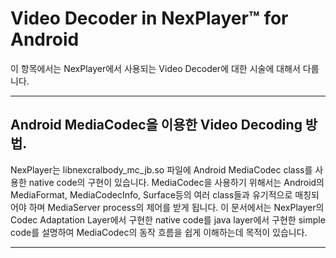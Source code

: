 # Video Decoder in NexPlayer™ for Android
이 항목에서는 NexPlayer에서 사용되는 Video Decoder에 대한 시술에 대해서 다룹니다.
<hr />

## Android MediaCodec을 이용한 Video Decoding 방법.
NexPlayer는 libnexcralbody_mc_jb.so 파일에 Android MediaCodec class를 사용한 native code의 구현이 있습니다.
MediaCodec을 사용하기 위해서는 Android의 MediaFormat, MediaCodecInfo, Surface등의 여러 class들과 유기적으로 매칭되어야 하며 MediaServer process의 제어를 받게 됩니다.
이 문서에서는 NexPlayer의 Codec Adaptation Layer에서 구현한 native code를 java layer에서 구현한 simple code를 설명하여 MediaCodec의 동작 흐름을 쉽게 이해하는데 목적이 있습니다.
<hr />
